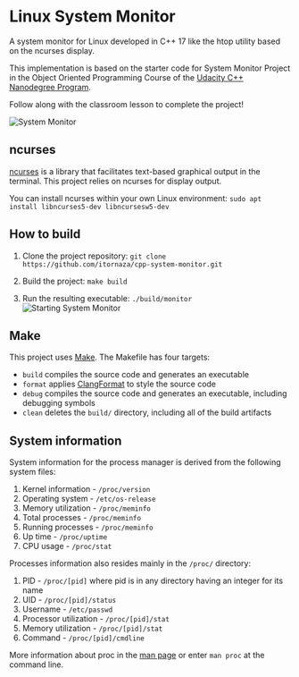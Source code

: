 # Linux System Monitor

A system monitor for Linux developed in C++ 17 like the htop utility based on the ncurses display.

This implementation is based on the starter code for System Monitor Project in the Object Oriented Programming Course of the [Udacity C++ Nanodegree Program](https://www.udacity.com/course/c-plus-plus-nanodegree--nd213). 

Follow along with the classroom lesson to complete the project!

![System Monitor](images/monitor.png)

## ncurses
[ncurses](https://www.gnu.org/software/ncurses/) is a library that facilitates text-based graphical output in the terminal. This project relies on ncurses for display output.

You can install ncurses within your own Linux environment: `sudo apt install libncurses5-dev libncursesw5-dev`

## How to build
1. Clone the project repository: `git clone https://github.com/itornaza/cpp-system-monitor.git`

2. Build the project: `make build`

3. Run the resulting executable: `./build/monitor`
![Starting System Monitor](images/starting_monitor.png)

## Make
This project uses [Make](https://www.gnu.org/software/make/). The Makefile has four targets:
* `build` compiles the source code and generates an executable
* `format` applies [ClangFormat](https://clang.llvm.org/docs/ClangFormat.html) to style the source code
* `debug` compiles the source code and generates an executable, including debugging symbols
* `clean` deletes the `build/` directory, including all of the build artifacts

## System information
System information for the process manager is derived from the following system files:

1. Kernel information - `/proc/version`
2. Operating system - `/etc/os-release`
3. Memory utilization - `/proc/meminfo`
4. Total processes - `/proc/meminfo` 
5. Running processes - `/proc/meminfo`
6. Up time - `/proc/uptime`
7. CPU usage - `/proc/stat`

Processes information also resides mainly in the `/proc/` directory:
1. PID - `/proc/[pid]` where pid is in any directory having an integer for its name
2. UID - `/proc/[pid]/status`
3. Username - `/etc/passwd`
4. Processor utilization - `/proc/[pid]/stat`
5. Memory utilization - `/proc/[pid]/stat`
6. Command - `/proc/[pid]/cmdline`

More information about proc in the [man page](http://man7.org/linux/man-pages/man5/proc.5.html) or enter `man proc` at the command line.